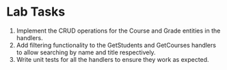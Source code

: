 # Lab Tasks

1. Implement the CRUD operations for the Course and Grade entities in the handlers.
2. Add filtering functionality to the GetStudents and GetCourses handlers to allow searching by name and title respectively.
3. Write unit tests for all the handlers to ensure they work as expected.